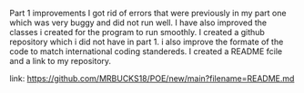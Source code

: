 Part 1 improvements
I got rid of errors that were previously in my part one which was very buggy and did not run well. I have also improved the classes i created for the program to run smoothly.
I created a github repository which i did not have in part 1. i also improve the formate of the code to match international coding standereds. I created a README fcile and a link to my
repository.

link: https://github.com/MRBUCKS18/POE/new/main?filename=README.md


